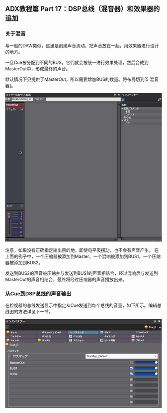 ## ADX教程篇 Part 17：DSP总线（混音器）和效果器的追加

### 关于混音
与一般的DAW类似，这里是创建声音流动，把声音放在一起，用效果器进行设计的地方。

一旦Cue被分配到不同的BUS，它们就会被统一进行效果处理，然后合成到MasterOut中，形成最终的声音。

默认情况下只提供了MasterOut，所以需要增加BUS的数量。将布局切到[5 混音器]。

![](../images/DSPbus.gif)

注意，如果没有正确指定输出目的地，即使电平表摆动，也不会有声音产生。 在上面的例子中，一个压缩器被添加到Master，一个混响被添加到BUS1，一个压缩器被添加到BUS2。

发送到BUS2的声音被压缩并与发送到BUS1的声音相结合，经过混响后与发送到MasterOut的声音相结合，最终将经过压缩器的声音播放出来。

### 从Cue到DSP总线的声音输出
在检视器的总线发送显示中指定从Cue发送到每个总线的音量，如下所示。编辑总线图的方法详见下一节。

![](../images/DspBUS_send.png)